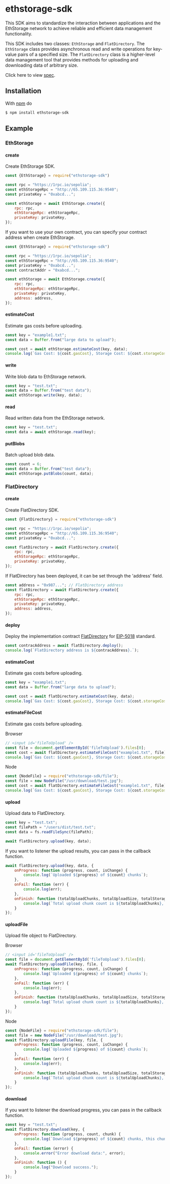 # ethstorage-sdk

This SDK aims to standardize the interaction between applications and the EthStorage network to achieve reliable and
efficient data management functionality.

This SDK includes two classes: `EthStorage` and `FlatDirectory`.
The `EthStorage` class provides asynchronous read and write operations for key-value pairs of a specified size.
The `FlatDirectory` class is a higher-level data management tool that provides methods for uploading and downloading
data of arbitrary size.

Click here to view [spec](https://github.com/ethstorage/ethstorage-sdk/sepc.md).

## Installation

With [npm](https://www.npmjs.com/package/ethstorage-sdk) do

```bash
$ npm install ethstorage-sdk
```

## Example

### EthStorage

#### create

Create EthStorage SDK.

```js
const {EthStorage} = require("ethstorage-sdk")

const rpc = "https://1rpc.io/sepolia";
const ethStorageRpc = "http://65.109.115.36:9540";
const privateKey = "0xabcd...";

const ethStorage = await EthStorage.create({
    rpc: rpc,
    ethStorageRpc: ethStorageRpc,
    privateKey: privateKey,
});
```

If you want to use your own contract, you can specify your contract address when create EthStorage.
```js
const {EthStorage} = require("ethstorage-sdk")

const rpc = "https://1rpc.io/sepolia";
const ethStorageRpc = "http://65.109.115.36:9540";
const privateKey = "0xabcd...";
const contractAddr = "0xabcd...";

const ethStorage = await EthStorage.create({
    rpc: rpc,
    ethStorageRpc: ethStorageRpc,
    privateKey: privateKey,
    address: address,
});
```

#### estimateCost

Estimate gas costs before uploading.

```js
const key = "example1.txt";
const data = Buffer.from("large data to upload");

const cost = await ethStorage.estimateCost(key, data);
console.log(`Gas Cost: ${cost.gasCost}, Storage Cost: ${cost.storageCost}`);
```

#### write

Write blob data to EthStorage network.

```js
const key = "test.txt";
const data = Buffer.from("test data");
await ethStorage.write(key, data);
```


#### read

Read written data from the EthStorage network.

```js
const key = "test.txt";
const data = await ethStorage.read(key);
```

#### putBlobs

Batch upload blob data.

```js
const count = 6;
const data = Buffer.from("test data");
await ethStorage.putBlobs(count, data);
```



### FlatDirectory

#### create

Create FlatDirectory SDK.

```js
const {FlatDirectory} = require("ethstorage-sdk")

const rpc = "https://1rpc.io/sepolia";
const ethStorageRpc = "http://65.109.115.36:9540";
const privateKey = "0xabcd...";

const flatDirectory = await FlatDirectory.create({
    rpc: rpc,
    ethStorageRpc: ethStorageRpc,
    privateKey: privateKey,
});
```

If FlatDirectory has been deployed, it can be set through the 'address' field.

```js
const address = "0x987..."; // FlatDirectory address
const flatDirectory = await FlatDirectory.create({
    rpc: rpc,
    ethStorageRpc: ethStorageRpc,
    privateKey: privateKey,
    address: address,
});
```

#### deploy

Deploy the implementation
contract [FlatDirectory](https://github.com/ethstorage/evm-large-storage/blob/master/contracts/examples/FlatDirectory.sol)
for [EIP-5018](https://eips.ethereum.org/EIPS/eip-5018) standard.

```js
const contracAddress = await flatDirectory.deploy();
console.log(`FlatDirectory address is ${contracAddress}.`);
```

#### estimateCost

Estimate gas costs before uploading.

```js
const key = "example1.txt";
const data = Buffer.from("large data to upload");

const cost = await flatDirectory.estimateCost(key, data);
console.log(`Gas Cost: ${cost.gasCost}, Storage Cost: ${cost.storageCost}`);
```

#### estimateFileCost

Estimate gas costs before uploading.

Browser
```javascript
// <input id='fileToUpload' />
const file = document.getElementById('fileToUpload').files[0];
const cost = await flatDirectory.estimateFileCost("example1.txt", file);
console.log(`Gas Cost: ${cost.gasCost}, Storage Cost: ${cost.storageCost}`);
```

Node
```javascript
const {NodeFile} = require("ethstorage-sdk/file");
const file = new NodeFile("/usr/download/test.jpg");
const cost = await flatDirectory.estimateFileCost("example1.txt", file);
console.log(`Gas Cost: ${cost.gasCost}, Storage Cost: ${cost.storageCost}`);
```

#### upload

Upload data to FlatDirectory.

```js
const key = "test.txt";
const filePath = "/users/dist/test.txt";
const data = fs.readFileSync(filePath);

await flatDirectory.upload(key, data);
```

If you want to listener the upload results, you can pass in the callback function.

```js
await flatDirectory.upload(key, data, {
    onProgress: function (progress, count, isChange) {
        console.log(`Uploaded ${progress} of ${count} chunks`);
    },
    onFail: function (err) {
        console.log(err);
    },
    onFinish: function (totalUploadChunks, totalUploadSize, totalStorageCost) {
        console.log(`Total upload chunk count is ${totalUploadChunks}, size is ${totalUploadSize}, storage cost is ${totalStorageCost}`);
    }
});
```

#### uploadFile

Upload file object to FlatDirectory.

Browser
```javascript
// <input id='fileToUpload' />
const file = document.getElementById('fileToUpload').files[0];
await flatDirectory.uploadFile(key, file, {
    onProgress: function (progress, count, isChange) {
        console.log(`Uploaded ${progress} of ${count} chunks`);
    },
    onFail: function (err) {
        console.log(err);
    },
    onFinish: function (totalUploadChunks, totalUploadSize, totalStorageCost) {
        console.log(`Total upload chunk count is ${totalUploadChunks}, size is ${totalUploadSize}, storage cost is ${totalStorageCost}`);
    }
});
```

Node
```javascript
const {NodeFile} = require("ethstorage-sdk/file");
const file = new NodeFile("/usr/download/test.jpg");
await flatDirectory.uploadFile(key, file, {
    onProgress: function (progress, count, isChange) {
        console.log(`Uploaded ${progress} of ${count} chunks`);
    },
    onFail: function (err) {
        console.log(err);
    },
    onFinish: function (totalUploadChunks, totalUploadSize, totalStorageCost) {
        console.log(`Total upload chunk count is ${totalUploadChunks}, size is ${totalUploadSize}, storage cost is ${totalStorageCost}`);
    }
});
```


#### download

If you want to listener the download progress, you can pass in the callback function.

```js
const key = "test.txt";
await flatDirectory.download(key, {
    onProgress: function (progress, count, chunk) {
        console.log(`Download ${progress} of ${count} chunks, this chunk is ${chunk.toString()}`);
    },
    onFail: function (error) {
        console.error("Error download data:", error);
    },
    onFinish: function () {
        console.log("Download success.");
    }
});
```
